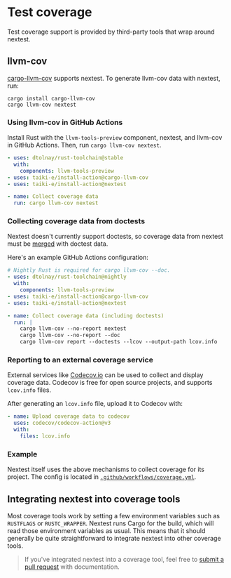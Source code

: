# Test coverage

Test coverage support is provided by third-party tools that wrap around nextest.

## llvm-cov

[cargo-llvm-cov](https://github.com/taiki-e/cargo-llvm-cov) supports nextest. To generate llvm-cov data with nextest, run:

```
cargo install cargo-llvm-cov
cargo llvm-cov nextest
```

### Using llvm-cov in GitHub Actions

Install Rust with the `llvm-tools-preview` component, nextest, and llvm-cov in GitHub Actions. Then, run `cargo llvm-cov nextest`.

```yaml
- uses: dtolnay/rust-toolchain@stable
  with:
    components: llvm-tools-preview
- uses: taiki-e/install-action@cargo-llvm-cov
- uses: taiki-e/install-action@nextest

- name: Collect coverage data
  run: cargo llvm-cov nextest
```

### Collecting coverage data from doctests

Nextest doesn't currently support doctests, so coverage data from nextest must be [merged](https://github.com/taiki-e/cargo-llvm-cov?tab=readme-ov-file#merge-coverages-generated-under-different-test-conditions) with doctest data.

Here's an example GitHub Actions configuration:

```yaml
# Nightly Rust is required for cargo llvm-cov --doc.
- uses: dtolnay/rust-toolchain@nightly
  with:
    components: llvm-tools-preview
- uses: taiki-e/install-action@cargo-llvm-cov
- uses: taiki-e/install-action@nextest

- name: Collect coverage data (including doctests)
  run: |
    cargo llvm-cov --no-report nextest
    cargo llvm-cov --no-report --doc
    cargo llvm-cov report --doctests --lcov --output-path lcov.info
```

### Reporting to an external coverage service

External services like [Codecov.io](https://about.codecov.io/) can be used to collect and display coverage data. Codecov is free for open source projects, and supports `lcov.info` files.

After generating an `lcov.info` file, upload it to Codecov with:

```yaml
- name: Upload coverage data to codecov
  uses: codecov/codecov-action@v3
  with:
    files: lcov.info
```

### Example

Nextest itself uses the above mechanisms to collect coverage for its project. The config is located in [`.github/workflows/coverage.yml`](https://github.com/nextest-rs/nextest/blob/main/.github/workflows/coverage.yml).

## Integrating nextest into coverage tools

Most coverage tools work by setting a few environment variables such as `RUSTFLAGS` or `RUSTC_WRAPPER`. Nextest runs Cargo for the build, which will read those environment variables as usual. This means that it should generally be quite straightforward to integrate nextest into other coverage tools.

> If you've integrated nextest into a coverage tool, feel free to [submit a pull request] with documentation.

[submit a pull request]: https://github.com/nextest-rs/nextest/pulls
